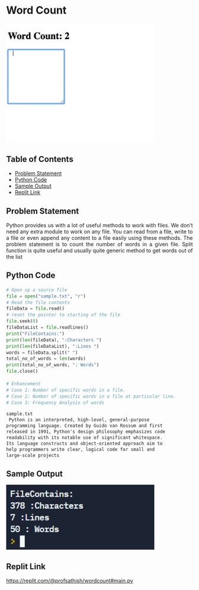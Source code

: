 # Word Count
<img src="./img/wordcount.gif" style="width:400px;" class="center"/>

## Table of Contents

- [Problem Statement](#problem-statement)
- [Python Code](#python-code)
- [Sample Output](#Sample-Output)
- [Replit Link](#replit-link)



## Problem Statement

<div align="justify"> <p> Python provides us with a lot of useful methods to work with files. We don’t need any extra module to work on any file. You can read from a file, write to a file or even append any content to a file easily using these methods. The problem statement is to count the number of words in a given file. Split function is quite useful and usually quite generic method to get words out of the list </div></p>




## Python Code


```python
# Open up a source file
file = open("sample.txt", "r")
# Read the file contents
fileData = file.read()
# reset the pointer to starting of the file
file.seek(0)
fileDataList = file.readlines()
print("FileContains:")
print(len(fileData), ":Characters ")
print(len(fileDataList), ":Lines ")
words = fileData.split(" ")
total_no_of_words = len(words)
print(total_no_of_words, ": Words")
file.close()

# Enhancement
# Case 1: Number of specific words in a file.
# Case 2: Number of specific words in a file at particular line.
# Case 3: Frequency Analysis of words

```
```text
sample.txt
 Python is an interpreted, high-level, general-purpose 
programming language. Created by Guido van Rossum and first 
released in 1991, Python's design philosophy emphasizes code 
readability with its notable use of significant whitespace. 
Its language constructs and object-oriented approach aim to 
help programmers write clear, logical code for small and 
large-scale projects
```

## Sample Output
<img src="./img/OPWordCount.png" style="width:400px;" class="center"/>

## Replit Link
https://replit.com/@profsathish/wordcount#main.py


